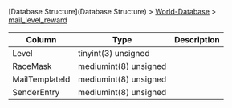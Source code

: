 [Database Structure](Database Structure) > [World-Database](World-Database) > [mail_level_reward](mail_level_reward)

Column | Type | Description
--- | --- | ---
Level | tinyint(3) unsigned | 
RaceMask | mediumint(8) unsigned | 
MailTemplateId | mediumint(8) unsigned | 
SenderEntry | mediumint(8) unsigned | 
